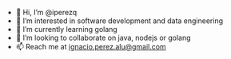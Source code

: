 - 👋 Hi, I’m @iperezq
- 👀 I’m interested in software development and data engineering
- 🌱 I’m currently learning golang
- 💞️ I’m looking to collaborate on java, nodejs or golang
- 📫 Reach me at ignacio.perez.alu@gmail.com

<!---
iperezq/iperezq is a ✨ special ✨ repository because its `README.md` (this file) appears on your GitHub profile.
You can click the Preview link to take a look at your changes.
--->
